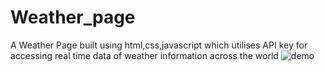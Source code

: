 # Weather_page
A Weather Page built using html,css,javascript which utilises API key for accessing real time data of weather information across the world
![demo](https://github.com/Sreejay1804/Weather_page/assets/144668242/40293e1a-712d-4439-b0f9-66b3db56ad77)
